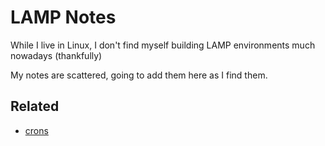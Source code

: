 # LAMP Notes
While I live in Linux, I don't find myself building LAMP environments much nowadays (thankfully)

My notes are scattered, going to add them here as I find them.


## Related
- [crons](../crons)
